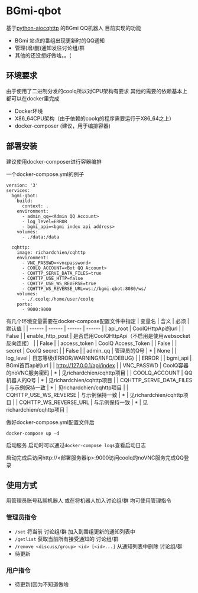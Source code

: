# BGmi-qbot

基于[python-aiocqhttp](https://github.com/richardchien/python-aiocqhttp) 的BGmi QQ机器人
目前实现的功能
+ BGmi 站点的番组出现更新时的QQ通知
+ 管理(增/删)通知发往讨论组/群
+ 其他的还没想好做啥。。(

## 环境要求

由于使用了二进制分发的coolq所以对CPU架构有要求
其他的需要的依赖基本上都可以在docker里完成
+ Docker环境
+ X86_64CPU架构（由于依赖的coolq的程序需要运行于X86_64之上）
+ docker-composer (建议，用于编排容器)

## 部署安装

建议使用docker-composer进行容器编排

一个docker-compose.yml的例子
```
version: '3'
services:
  bgmi-qbot:
    build:
      context: .
    environment:
      - admin_qq=<Admin QQ Account>
      - log_level=ERROR
      - bgmi_api=<bgmi index api address>
    volumes:
      - ./data:/data

  cqhttp:
    image: richardchien/cqhttp
    environment:
      - VNC_PASSWD=<vncpassword>
      - COOLQ_ACCOUNT=<Bot QQ Account>
      - CQHTTP_SERVE_DATA_FILES=true
      - CQHTTP_USE_HTTP=false
      - CQHTTP_USE_WS_REVERSE=true
      - CQHTTP_WS_REVERSE_URL=ws://bgmi-qbot:8080/ws/
    volumes:
      - ./.coolq:/home/user/coolq
    ports:
      - 9000:9000
```

有几个环境变量需要在docker-compose配置文件中指定
| 变量名 | 含义 | 必须 | 默认值 |
| ------ | ------ | ------ | ------ |
| api_root | CoolQHttpApi的url |  | False |
| enable_http_post | 是否启用CoolQHttpApi（不启用是使用websocket反向连接） |  | False |
| access_token | CoolQ Access_Token |  | False |
| secret | CoolQ secret |  | False |
| admin_qq | 管理员的Q号 | * | None |
| log_level | 日志等级(ERROR/WARNING/INFO/DEBUG) |  | ERROR |
| bgmi_api | BGmi首页api的url |  | http://127.0.0.1/api/index |
| VNC_PASSWD | CoolQ容器的noVNC服务密码 | * | 见richardchien/cqhttp项目 |
| COOLQ_ACCOUNT | QQ机器人的Q号 | * | 见richardchien/cqhttp项目 |
| CQHTTP_SERVE_DATA_FILES | 与示例保持一致 | * | 见richardchien/cqhttp项目 |
| CQHTTP_USE_WS_REVERSE | 与示例保持一致 | * | 见richardchien/cqhttp项目 |
| CQHTTP_WS_REVERSE_URL | 与示例保持一致 | * | 见richardchien/cqhttp项目 |

做好docker-compose.yml配置文件后
```
docker-compose up -d
```
启动服务 启动时可以通过`docker-compose logs`查看启动日志

启动完成后访问http://<部署服务器ip>:9000访问coolq的noVNC服务完成QQ登录

## 使用方式

用管理员账号私聊机器人 或在将机器人加入讨论组/群 均可使用管理指令
### 管理员指令
+ `/set` 将当前 讨论组/群 加入到番组更新的通知列表中
+ `/getlist` 获取当前所有接受通知的 讨论组/群
+ `/remove <discuss/group> <id> [<id>...]` 从通知列表中删除 讨论组/群
+ 待更新

### 用户指令
+ 待更新(因为不知道做啥


